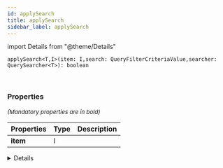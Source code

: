```yaml
---
id: applySearch
title: applySearch
sidebar_label: applySearch
---
```


import Details from "@theme/Details"


```tsx
applySearch<T,I>(item: I,search: QueryFilterCriteriaValue,searcher: QuerySearcher<T>): boolean
```
<br/>



### Properties

<font size="2"><i>(Mandatory properties are in bold)</i></font>

| Properties | Type | Description |
| --------- | ---- | ----------- |
| **item** | I |  |


<Details summary={<summary><b>Additional properties for advanced use cases</b></summary>}><div>

| Properties | Type | Description |
| --------- | ---- | ----------- |
| search | [QueryFilterCriteriaValue](/framework-api/types/QueryFilterCriteriaValue.md) |  |
| searcher | [QuerySearcher](/framework-api/types/QuerySearcher.md)<T\> |  |


</div></Details>